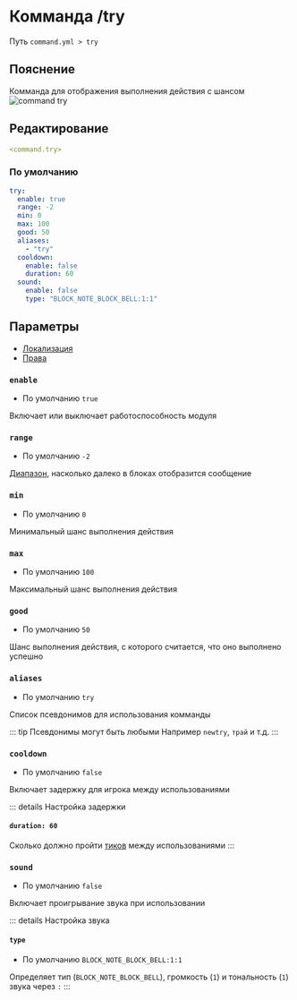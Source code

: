 # Комманда /try
Путь `command.yml > try`

## Пояснение
Комманда для отображения выполнения действия с шансом
![command try](/commandtry.png)

## Редактирование
```yaml
<command.try>
```

### По умолчанию
```yaml
try:
  enable: true
  range: -2
  min: 0
  max: 100
  good: 50
  aliases:
    - "try"
  cooldown:
    enable: false
    duration: 60
  sound:
    enable: false
    type: "BLOCK_NOTE_BLOCK_BELL:1:1"
```

## Параметры

- [Локализация](/ru/localizations/ru_ru/command/try/)
- [Права](/ru/permission/command/try/)

### `enable`
- По умолчанию `true`

Включает или выключает работоспособность модуля

### `range`
- По умолчанию `-2`

[Диапазон](#виды-диапазонов), насколько далеко в блоках отобразится сообщение

### `min`
- По умолчанию `0`

Минимальный шанс выполнения действия

### `max`
- По умолчанию `100`

Максимальный шанс выполнения действия

### `good`
- По умолчанию `50`

Шанс выполнения действия, с которого считается, что оно выполнено успешно

### `aliases`
- По умолчанию `try`

Список псевдонимов для использования комманды

::: tip Псевдонимы могут быть любыми
Например `newtry`, `трай` и т.д.
:::

### `cooldown`
- По умолчанию `false`

Включает задержку для игрока между использованиями

::: details Настройка задержки
#### `duration: 60`

Сколько должно пройти [тиков](https://ru.minecraft.wiki/w/%D0%A2%D0%B0%D0%BA%D1%82) между использованиями
:::

### `sound`
- По умолчанию `false`

Включает проигрывание звука при использовании

::: details Настройка звука
#### `type`
- По умолчанию `BLOCK_NOTE_BLOCK_BELL:1:1`

Определяет тип (`BLOCK_NOTE_BLOCK_BELL`), громкость (`1`) и тональность (`1`) звука через `:`
:::

<!--@include: @/ru/parts/range.md-->